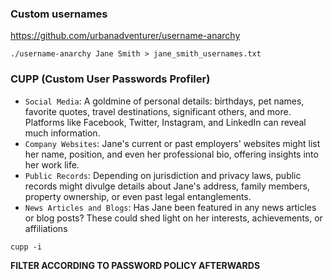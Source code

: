 ### Custom usernames
https://github.com/urbanadventurer/username-anarchy
```shell
./username-anarchy Jane Smith > jane_smith_usernames.txt
```
### CUPP (Custom User Passwords Profiler)
- `Social Media`: A goldmine of personal details: birthdays, pet names, favorite quotes, travel destinations, significant others, and more. Platforms like Facebook, Twitter, Instagram, and LinkedIn can reveal much information.
- `Company Websites`: Jane's current or past employers' websites might list her name, position, and even her professional bio, offering insights into her work life.
- `Public Records`: Depending on jurisdiction and privacy laws, public records might divulge details about Jane's address, family members, property ownership, or even past legal entanglements.
- `News Articles and Blogs`: Has Jane been featured in any news articles or blog posts? These could shed light on her interests, achievements, or affiliations

```shell
cupp -i
```

**FILTER ACCORDING TO PASSWORD POLICY AFTERWARDS**

